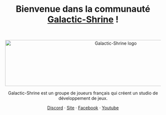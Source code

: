 <h1 align="center">Bienvenue dans la communauté <a href="https://Galactic-Shrine.com/">Galactic-Shrine</a> !</h1><br>

<p align="center">
  <a href="https:/Galactic-Shrine.com/">
    <img src="https://cdn.discordapp.com/attachments/511861227157192705/623915426371600439/0.1.1.png?ex=660d8105&is=65fb0c05&hm=1bc6d1580247f48a8f4e0dd8018ef20e0e6c6b261e7b1ef3cc7f717c60e9c45f&" alt="Galactic-Shrine logo" width="700" height="150">
  </a>
</p>

<p align="center">
  Galactic-Shrine est un groupe de joueurs français qui créent un studio de développement de jeux. 
</p>

<p align="center">
  <a href="https://discord.gg/aWDv3TUYdX">Discord</a>
  ·
  <a href="http://Galactic-Shrine.com">Site</a>
  ·
  <a href="https://www.facebook.com/Galactic.Shrine/">Facebook</a>
  ·
  <a href="https://www.youtube.com/@Galactic-Shrine">Youtube</a>
</p>
